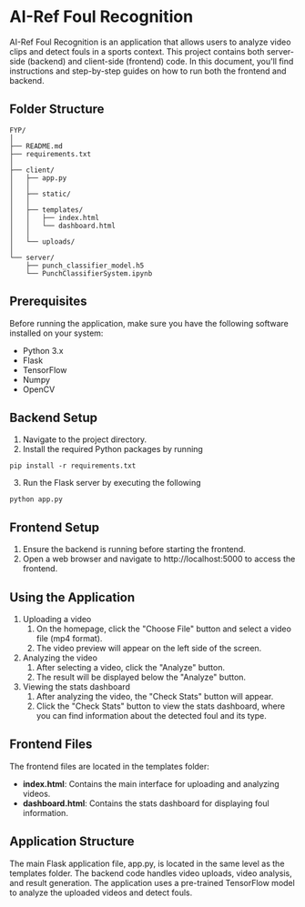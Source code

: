 # AI-Ref Foul Recognition
AI-Ref Foul Recognition is an application that allows users to analyze video clips and detect fouls in a sports context. This project contains both server-side (backend) and client-side (frontend) code. In this document, you'll find instructions and step-by-step guides on how to run both the frontend and backend.

## Folder Structure

```
FYP/
│
├── README.md
├── requirements.txt
│
├── client/
│   ├── app.py
│   │
│   ├── static/
│   │
│   ├── templates/
│   │   ├── index.html
│   │   └── dashboard.html
│   │
│   └── uploads/
│
└── server/
    ├── punch_classifier_model.h5
    └── PunchClassifierSystem.ipynb
```

## Prerequisites
Before running the application, make sure you have the following software installed on your system:

- Python 3.x
- Flask
- TensorFlow
- Numpy
- OpenCV

## Backend Setup

1. Navigate to the project directory.
2. Install the required Python packages by running 
```
pip install -r requirements.txt
```
3. Run the Flask server by executing the following
```
python app.py
```

## Frontend Setup
1. Ensure the backend is running before starting the frontend.
2. Open a web browser and navigate to http://localhost:5000 to access the frontend.

## Using the Application
1. Uploading a video
    1. On the homepage, click the "Choose File" button and select a video file (mp4 format).
    2. The video preview will appear on the left side of the screen.
2. Analyzing the video
    1. After selecting a video, click the "Analyze" button.
    2. The result will be displayed below the "Analyze" button.
3. Viewing the stats dashboard
    1. After analyzing the video, the "Check Stats" button will appear.
    2. Click the "Check Stats" button to view the stats dashboard, where you can find information about the detected foul and its type.

## Frontend Files
The frontend files are located in the templates folder:

- **index.html**: Contains the main interface for uploading and analyzing videos.
- **dashboard.html**: Contains the stats dashboard for displaying foul information.

## Application Structure
The main Flask application file, app.py, is located in the same level as the templates folder. The backend code handles video uploads, video analysis, and result generation. The application uses a pre-trained TensorFlow model to analyze the uploaded videos and detect fouls.